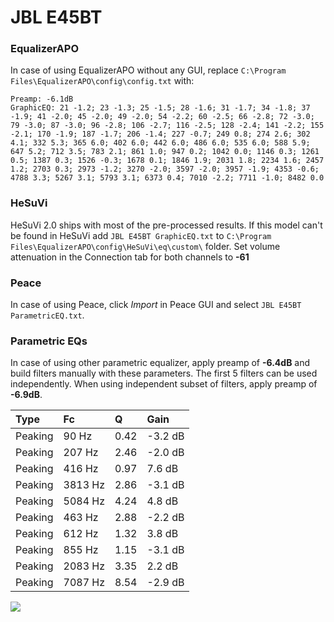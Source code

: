 # JBL E45BT

### EqualizerAPO
In case of using EqualizerAPO without any GUI, replace `C:\Program Files\EqualizerAPO\config\config.txt`
with:
```
Preamp: -6.1dB
GraphicEQ: 21 -1.2; 23 -1.3; 25 -1.5; 28 -1.6; 31 -1.7; 34 -1.8; 37 -1.9; 41 -2.0; 45 -2.0; 49 -2.0; 54 -2.2; 60 -2.5; 66 -2.8; 72 -3.0; 79 -3.0; 87 -3.0; 96 -2.8; 106 -2.7; 116 -2.5; 128 -2.4; 141 -2.2; 155 -2.1; 170 -1.9; 187 -1.7; 206 -1.4; 227 -0.7; 249 0.8; 274 2.6; 302 4.1; 332 5.3; 365 6.0; 402 6.0; 442 6.0; 486 6.0; 535 6.0; 588 5.9; 647 5.2; 712 3.5; 783 2.1; 861 1.0; 947 0.2; 1042 0.0; 1146 0.3; 1261 0.5; 1387 0.3; 1526 -0.3; 1678 0.1; 1846 1.9; 2031 1.8; 2234 1.6; 2457 1.2; 2703 0.3; 2973 -1.2; 3270 -2.0; 3597 -2.0; 3957 -1.9; 4353 -0.6; 4788 3.3; 5267 3.1; 5793 3.1; 6373 0.4; 7010 -2.2; 7711 -1.0; 8482 0.0
```

### HeSuVi
HeSuVi 2.0 ships with most of the pre-processed results. If this model can't be found in HeSuVi add
`JBL E45BT GraphicEQ.txt` to `C:\Program Files\EqualizerAPO\config\HeSuVi\eq\custom\` folder.
Set volume attenuation in the Connection tab for both channels to **-61**

### Peace
In case of using Peace, click *Import* in Peace GUI and select `JBL E45BT ParametricEQ.txt`.

### Parametric EQs
In case of using other parametric equalizer, apply preamp of **-6.4dB** and build filters manually
with these parameters. The first 5 filters can be used independently.
When using independent subset of filters, apply preamp of **-6.9dB**.

| Type    | Fc      |    Q | Gain    |
|:--------|:--------|:-----|:--------|
| Peaking | 90 Hz   | 0.42 | -3.2 dB |
| Peaking | 207 Hz  | 2.46 | -2.0 dB |
| Peaking | 416 Hz  | 0.97 | 7.6 dB  |
| Peaking | 3813 Hz | 2.86 | -3.1 dB |
| Peaking | 5084 Hz | 4.24 | 4.8 dB  |
| Peaking | 463 Hz  | 2.88 | -2.2 dB |
| Peaking | 612 Hz  | 1.32 | 3.8 dB  |
| Peaking | 855 Hz  | 1.15 | -3.1 dB |
| Peaking | 2083 Hz | 3.35 | 2.2 dB  |
| Peaking | 7087 Hz | 8.54 | -2.9 dB |

![](https://raw.githubusercontent.com/jaakkopasanen/AutoEq/master/results/rtings/sbaf-serious/JBL%20E45BT/JBL%20E45BT.png)